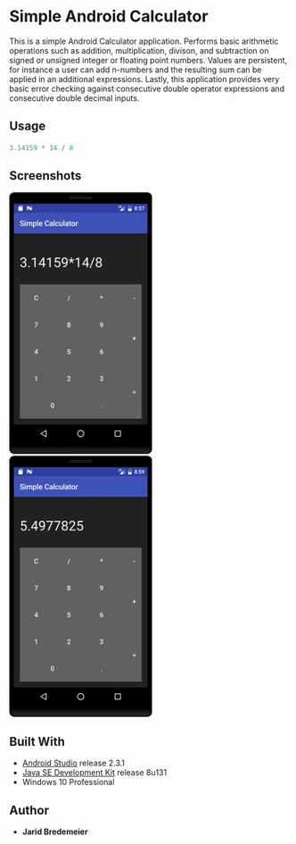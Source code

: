 # Simple Android Calculator

This is a simple Android Calculator application. Performs basic arithmetic operations such as addition, multiplication, divison, and subtraction on signed or unsigned integer or floating point numbers. Values are persistent, for instance a user can add n-numbers and the resulting sum can be applied in an additional expressions. Lastly, this application provides very basic error checking against consecutive double operator expressions and consecutive double decimal inputs.

## Usage
```c
3.14159 * 14 / 8
```
## Screenshots
<img src="https://github.com/jbredeme/Calculator/blob/master/screenshots/device-2017-03-29-085750.png" width="256"> <img src="https://github.com/jbredeme/Calculator/blob/master/screenshots/device-2017-03-29-085947.png" width="256">

## Built With
* [Android Studio] release 2.3.1
* [Java SE Development Kit] release 8u131
* Windows 10 Professional

## Author
* **Jarid Bredemeier**

[Android Studio]: https://developer.android.com/studio/index.html
[Java SE Development Kit]: http://www.oracle.com/technetwork/java/index.html
